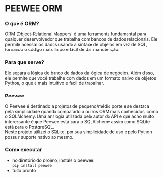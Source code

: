 # PEEWEE ORM

### O que é ORM?
ORM (Object-Relational Mappers) é uma ferramenta fundamental para qualquer desenvolvedor que trabalha com bancos de dados relacionais. Ele permite acessar os dados usando a sintaxe de objetos em vez de SQL, tornando o código mais limpo e fácil de dar manutenção.

### Para que serve?
Ele separa a lógica de banco de dados da lógica de negócios. Além disso, ele permite que você trabalhe com dados em um formato nativo de objetos Python, o que é mais intuitivo e fácil de trabalhar.

### Peewee
O Peewee é destinado a projetos de pequeno/médio porte e se destaca pela simplicidade quando comparado a outros ORM mais conhecidos, como o SQLAlchemy. Uma analogia utilizada pelo autor da API e que acho muito interessante é que Peewee está para o SQLAlchemy assim como SQLite está para o PostgreSQL.
<br>Neste projeto utilizei o SQLite, por sua simplicidade de uso e pelo Python possuir suporte nativo ao mesmo.

### Como executar
* no diretório do projeto, instale o peewee:
    <br>```pip install peewee```
* tudo pronto